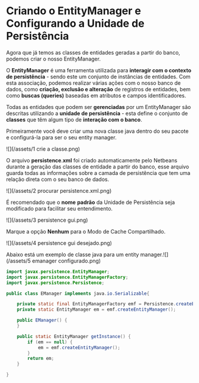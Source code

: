# Criando o EntityManager e Configurando a Unidade de Persistência

Agora que já temos as classes de entidades geradas a partir do banco, podemos criar o nosso EntityManager.

O **EntityManager** é uma ferramenta utilizada para **interagir com o contexto de persistência** - sendo este um conjunto de instâncias de entidades. Com esta associação, podemos realizar várias ações com o nosso banco de dados, como **criação, exclusão e alteração** de registros de entidades, bem como **buscas (queries)** baseadas em atributos e campos identificadores.

Todas as entidades que podem ser **gerenciadas** por um EntityManager são descritas utilizando a **unidade de persistência** - esta define o conjunto de **classes** que têm algum tipo de **interação com o banco**.

Primeiramente você deve criar uma nova classe java dentro do seu pacote e configurá-la para ser o seu entity manager.

![](/assets/1 crie a classe.png)

O arquivo **persistence**.**xml** foi criado automaticamente pelo Netbeans durante a geração das classes de entidade a partir do banco, esse arquivo guarda todas as informações sobre a camada de persistência que tem uma relação direta com o seu banco de dados.

![](/assets/2 procurar persistence.xml.png)

É recomendado que o **nome** **padrão** da Unidade de Persistência seja modificado para facilitar seu entendimento.

![](/assets/3 persistence gui.png)

Marque a opção **Nenhum** para o Modo de Cache Compartilhado.

![](/assets/4 persistence gui desejado.png)

Abaixo está um exemplo de classe java para um entity manager.![](/assets/5 emanager configurado.png)

```java
import javax.persistence.EntityManager;
import javax.persistence.EntityManagerFactory;
import javax.persistence.Persistence;

public class EManager implements java.io.Serializable{

    private static final EntityManagerFactory emf = Persistence.createEntityManagerFactory("UniversidadePU");
    private static EntityManager em = emf.createEntityManager();

    public EManager() {
    }

    public static EntityManager getInstance() {
        if (em == null) {
            em = emf.createEntityManager();
        }
        return em;
    }

}
```
